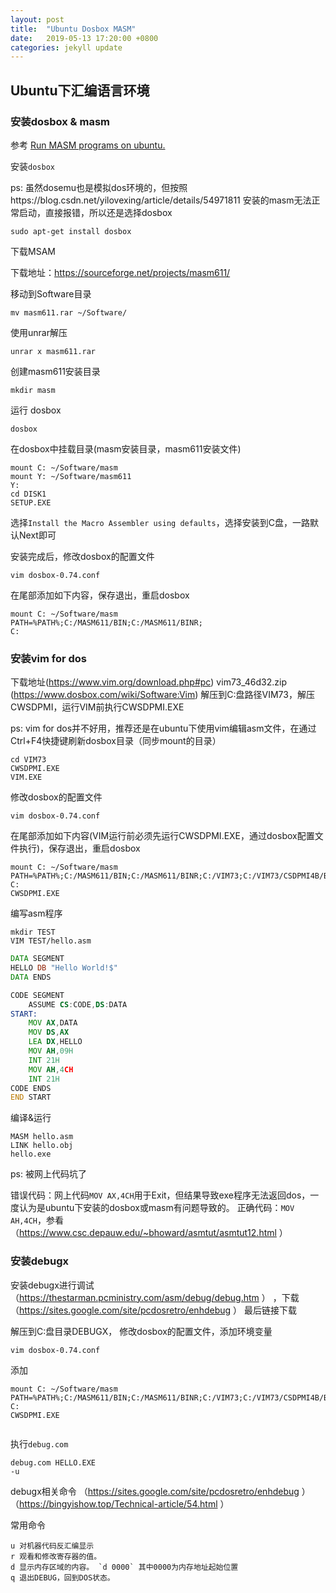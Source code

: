 ```yaml
---
layout: post
title:  "Ubuntu Dosbox MASM"
date:   2019-05-13 17:20:00 +0800
categories: jekyll update
---
```


## Ubuntu下汇编语言环境

### 安装dosbox & masm

参考 [Run MASM programs on ubuntu.](https://ksaikiranr.wordpress.com/2016/05/01/run-masm-programs-on-ubuntu/)

安装`dosbox`

ps: 虽然dosemu也是模拟dos环境的，但按照https://blog.csdn.net/yilovexing/article/details/54971811 安装的masm无法正常启动，直接报错，所以还是选择dosbox

```
sudo apt-get install dosbox
```

下载MSAM

下载地址：https://sourceforge.net/projects/masm611/

移动到Software目录

```
mv masm611.rar ~/Software/
```

使用unrar解压

```
unrar x masm611.rar
```

创建masm611安装目录

```
mkdir masm
```

运行 dosbox

```
dosbox
```

在dosbox中挂载目录(masm安装目录，masm611安装文件)

```
mount C: ~/Software/masm
mount Y: ~/Software/masm611
Y:
cd DISK1
SETUP.EXE
```

选择`Install the Macro Assembler using defaults`，选择安装到C盘，一路默认Next即可

安装完成后，修改dosbox的配置文件

```
vim dosbox-0.74.conf
```

在尾部添加如下内容，保存退出，重启dosbox
```
mount C: ~/Software/masm
PATH=%PATH%;C:/MASM611/BIN;C:/MASM611/BINR;
C:
```


### 安装vim for dos

下载地址(https://www.vim.org/download.php#pc) vim73_46d32.zip  (https://www.dosbox.com/wiki/Software:Vim)
解压到C:盘路径VIM73，解压CWSDPMI，运行VIM前执行CWSDPMI.EXE

ps: vim for dos并不好用，推荐还是在ubuntu下使用vim编辑asm文件，在通过Ctrl+F4快捷键刷新dosbox目录（同步mount的目录）

```
cd VIM73
CWSDPMI.EXE
VIM.EXE
```

修改dosbox的配置文件

```
vim dosbox-0.74.conf
```

在尾部添加如下内容(VIM运行前必须先运行CWSDPMI.EXE，通过dosbox配置文件执行)，保存退出，重启dosbox
```
mount C: ~/Software/masm
PATH=%PATH%;C:/MASM611/BIN;C:/MASM611/BINR;C:/VIM73;C:/VIM73/CSDPMI4B/BIN
C:
CWSDPMI.EXE
```

编写asm程序
```
mkdir TEST
VIM TEST/hello.asm
```

```asm
DATA SEGMENT
HELLO DB "Hello World!$"
DATA ENDS

CODE SEGMENT
	ASSUME CS:CODE,DS:DATA
START:
	MOV AX,DATA
	MOV DS,AX
	LEA DX,HELLO
	MOV AH,09H
	INT 21H
	MOV AH,4CH
	INT 21H
CODE ENDS
END START
```

编译&运行

```
MASM hello.asm
LINK hello.obj
hello.exe
```
ps: 被网上代码坑了

错误代码：网上代码`MOV AX,4CH`用于Exit，但结果导致exe程序无法返回dos，一度认为是ubuntu下安装的dosbox或masm有问题导致的。
正确代码：`MOV AH,4CH`，参看（https://www.csc.depauw.edu/~bhoward/asmtut/asmtut12.html ）

### 安装debugx

安装debugx进行调试（https://thestarman.pcministry.com/asm/debug/debug.htm ） ，下载（https://sites.google.com/site/pcdosretro/enhdebug ） 最后链接下载

解压到C:盘目录DEBUGX， 修改dosbox的配置文件，添加环境变量

```
vim dosbox-0.74.conf
```
添加
```
mount C: ~/Software/masm
PATH=%PATH%;C:/MASM611/BIN;C:/MASM611/BINR;C:/VIM73;C:/VIM73/CSDPMI4B/BIN;C:/DEBUGX
C:
CWSDPMI.EXE
```
```
```

执行`debug.com`

```
debug.com HELLO.EXE
-u
```

debugx相关命令
（https://sites.google.com/site/pcdosretro/enhdebug ）
（https://bingyishow.top/Technical-article/54.html ）

常用命令
```
u 对机器代码反汇编显示
r 观看和修改寄存器的值。
d 显示内存区域的内容。 `d 0000` 其中0000为内存地址起始位置
q 退出DEBUG，回到DOS状态。 

```